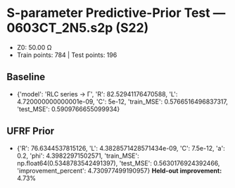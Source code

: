 # S-parameter Predictive-Prior Test — 0603CT_2N5.s2p (S22)
- Z0: 50.00 Ω
- Train points: 784  |  Test points: 196

## Baseline
- {'model': 'RLC series -> Γ', 'R': 82.52941176470588, 'L': 4.720000000000001e-09, 'C': 5e-12, 'train_MSE': 0.5766516496837317, 'test_MSE': 0.5909766655099934}

## UFRF Prior
- {'R': 76.6344537815126, 'L': 4.3828571428571434e-09, 'C': 7.5e-12, 'a': 0.2, 'phi': 4.39822971502571, 'train_MSE': np.float64(0.5348783542491397), 'test_MSE': 0.5630176924392466, 'improvement_percent': 4.730977499190957}
**Held-out improvement:** 4.73%